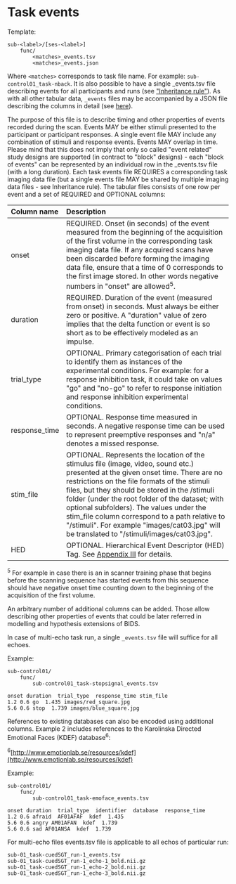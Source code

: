 # Task events

Template:

```Text
sub-<label>/[ses-<label>]
    func/
        <matches>_events.tsv
        <matches>_events.json
```

Where `<matches>` corresponds to task file name. For example:
`sub-control01_task-nback`. It is also possible to have a single \_events.tsv
file describing events for all participants and runs (see ["Inheritance rule"](../02-common-principles.md#the-inheritance-principle)).
As with all other tabular data, `_events` files may be
accompanied by a JSON file describing the columns in detail (see [here](../02-common-principles.md#tabular-files)).

The purpose of this file is to describe timing and other properties of events
recorded during the scan. Events MAY be either stimuli presented to the
participant or participant responses. A single event file MAY include any
combination of stimuli and response events. Events MAY overlap in time. Please
mind that this does not imply that only so called "event related" study designs
are supported (in contract to "block" designs) - each "block of events" can be
represented by an individual row in the \_events.tsv file (with a long
duration). Each task events file REQUIRES a corresponding task imaging data file
(but a single events file MAY be shared by multiple imaging data files - see
Inheritance rule). The tabular files consists of one row per event and a set of
REQUIRED and OPTIONAL columns:

| Column name   | Description                                                                                                                                                                                                                                                                                                                                                                                                                                                                      |
| :------------ | :------------------------------------------------------------------------------------------------------------------------------------------------------------------------------------------------------------------------------------------------------------------------------------------------------------------------------------------------------------------------------------------------------------------------------------------------------------------------------- |
| onset         | REQUIRED. Onset (in seconds) of the event measured from the beginning of the acquisition of the first volume in the corresponding task imaging data file. If any acquired scans have been discarded before forming the imaging data file, ensure that a time of 0 corresponds to the first image stored. In other words negative numbers in "onset" are allowed<sup>5</sup>.                                                                                                     |
| duration      | REQUIRED. Duration of the event (measured from onset) in seconds. Must always be either zero or positive. A "duration" value of zero implies that the delta function or event is so short as to be effectively modeled as an impulse.                                                                                                                                                                                                                                            |
| trial_type    | OPTIONAL. Primary categorisation of each trial to identify them as instances of the experimental conditions. For example: for a response inhibition task, it could take on values "go" and "no-go" to refer to response initiation and response inhibition experimental conditions.                                                                                                                                                                                              |
| response_time | OPTIONAL. Response time measured in seconds. A negative response time can be used to represent preemptive responses and "n/a" denotes a missed response.                                                                                                                                                                                                                                                                                                                         |
| stim_file     | OPTIONAL. Represents the location of the stimulus file (image, video, sound etc.) presented at the given onset time. There are no restrictions on the file formats of the stimuli files, but they should be stored in the /stimuli folder (under the root folder of the dataset; with optional subfolders). The values under the stim_file column correspond to a path relative to "/stimuli". For example "images/cat03.jpg" will be translated to "/stimuli/images/cat03.jpg". |
| HED           | OPTIONAL. Hierarchical Event Descriptor (HED) Tag. See [Appendix III](../99-appendices/03-hed.md) for details.                                                                                                                                                                                                                                                                                                                                                                   |

<sup>5</sup> For example in case there is an in scanner training phase that
begins before the scanning sequence has started events from this sequence should
have negative onset time counting down to the beginning of the acquisition of
the first volume.

An arbitrary number of additional columns can be added. Those allow describing
other properties of events that could be later referred in modelling and
hypothesis extensions of BIDS.

In case of multi-echo task run, a single `_events.tsv` file will suffice for all
echoes.

Example:

```Text
sub-control01/
    func/
        sub-control01_task-stopsignal_events.tsv
```

```Text
onset duration  trial_type  response_time stim_file
1.2 0.6 go  1.435 images/red_square.jpg
5.6 0.6 stop  1.739 images/blue_square.jpg
```

References to existing databases can also be encoded using additional columns.
Example 2 includes references to the Karolinska Directed Emotional Faces (KDEF)
database<sup>6</sup>:

<sup>6</sup>[http://www.emotionlab.se/resources/kdef](http://www.emotionlab.se/resources/kdef)

Example:

```Text
sub-control01/
    func/
        sub-control01_task-emoface_events.tsv
```

```Text
onset duration  trial_type  identifier  database  response_time
1.2 0.6 afraid  AF01AFAF  kdef  1.435
5.6 0.6 angry AM01AFAN  kdef  1.739
5.6 0.6 sad AF01ANSA  kdef  1.739
```

For multi-echo files events.tsv file is applicable to all echos of particular
run:

```Text
sub-01_task-cuedSGT_run-1_events.tsv
sub-01_task-cuedSGT_run-1_echo-1_bold.nii.gz
sub-01_task-cuedSGT_run-1_echo-2_bold.nii.gz
sub-01_task-cuedSGT_run-1_echo-3_bold.nii.gz
```
